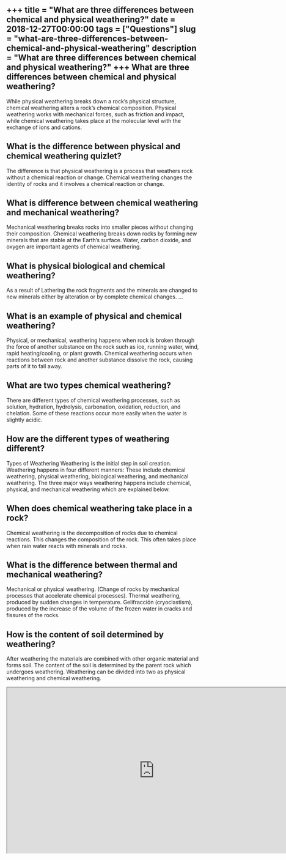 +++
title = "What are three differences between chemical and physical weathering?"
date = 2018-12-27T00:00:00
tags = ["Questions"]
slug = "what-are-three-differences-between-chemical-and-physical-weathering"
description = "What are three differences between chemical and physical weathering?"
+++
What are three differences between chemical and physical weathering?
--------------------------------------------------------------------

While physical weathering breaks down a rock’s physical structure, chemical weathering alters a rock’s chemical composition. Physical weathering works with mechanical forces, such as friction and impact, while chemical weathering takes place at the molecular level with the exchange of ions and cations.

What is the difference between physical and chemical weathering quizlet?
------------------------------------------------------------------------

The difference is that physical weathering is a process that weathers rock without a chemical reaction or change. Chemical weathering changes the identity of rocks and it involves a chemical reaction or change.

What is difference between chemical weathering and mechanical weathering?
-------------------------------------------------------------------------

Mechanical weathering breaks rocks into smaller pieces without changing their composition. Chemical weathering breaks down rocks by forming new minerals that are stable at the Earth’s surface. Water, carbon dioxide, and oxygen are important agents of chemical weathering.

What is physical biological and chemical weathering?
----------------------------------------------------

As a result of Lathering the rock fragments and the minerals are changed to new minerals either by alteration or by complete chemical changes. …

What is an example of physical and chemical weathering?
-------------------------------------------------------

Physical, or mechanical, weathering happens when rock is broken through the force of another substance on the rock such as ice, running water, wind, rapid heating/cooling, or plant growth. Chemical weathering occurs when reactions between rock and another substance dissolve the rock, causing parts of it to fall away.

What are two types chemical weathering?
---------------------------------------

There are different types of chemical weathering processes, such as solution, hydration, hydrolysis, carbonation, oxidation, reduction, and chelation. Some of these reactions occur more easily when the water is slightly acidic.

How are the different types of weathering different?
----------------------------------------------------

Types of Weathering Weathering is the initial step in soil creation. Weathering happens in four different manners: These include chemical weathering, physical weathering, biological weathering, and mechanical weathering. The three major ways weathering happens include chemical, physical, and mechanical weathering which are explained below.

When does chemical weathering take place in a rock?
---------------------------------------------------

Chemical weathering is the decomposition of rocks due to chemical reactions. This changes the composition of the rock. This often takes place when rain water reacts with minerals and rocks.

What is the difference between thermal and mechanical weathering?
-----------------------------------------------------------------

Mechanical or physical weathering. (Change of rocks by mechanical processes that accelerate chemical processes). Thermal weathering, produced by sudden changes in temperature. Gelifracción (cryoclastism), produced by the increase of the volume of the frozen water in cracks and fissures of the rocks.

How is the content of soil determined by weathering?
----------------------------------------------------

After weathering the materials are combined with other organic material and forms soil. The content of the soil is determined by the parent rock which undergoes weathering. Weathering can be divided into two as physical weathering and chemical weathering.

<iframe allow="accelerometer; autoplay; clipboard-write; encrypted-media; gyroscope; picture-in-picture" allowfullscreen="" class="__youtube_prefs__  epyt-is-override  no-lazyload" data-no-lazy="1" data-origheight="433" data-origwidth="770" data-skipgform_ajax_framebjll="" height="433" id="_ytid_79439" loading="lazy" src="https://www.youtube.com/embed/xKzYk4Siq68?enablejsapi=1&autoplay=0&cc_load_policy=0&cc_lang_pref=&iv_load_policy=1&loop=0&modestbranding=0&rel=1&fs=1&playsinline=0&autohide=2&theme=dark&color=red&controls=1&" title="YouTube player" width="770"></iframe>